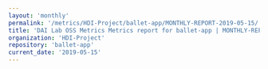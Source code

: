 ```yaml
---
layout: 'monthly'
permalink: '/metrics/HDI-Project/ballet-app/MONTHLY-REPORT-2019-05-15/'
title: 'DAI Lab OSS Metrics Metrics report for ballet-app | MONTHLY-REPORT-2019-05-15'
organization: 'HDI-Project'
repository: 'ballet-app'
current_date: '2019-05-15'
---
```

